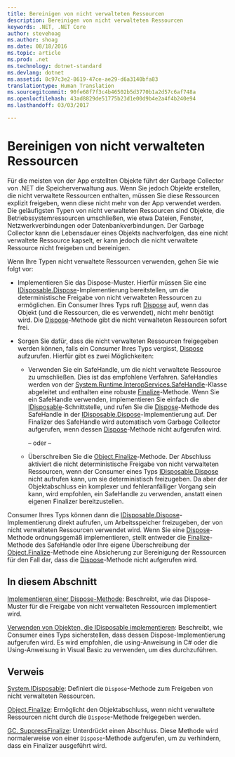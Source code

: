 ```yaml
---
title: Bereinigen von nicht verwalteten Ressourcen
description: Bereinigen von nicht verwalteten Ressourcen
keywords: .NET, .NET Core
author: stevehoag
ms.author: shoag
ms.date: 08/18/2016
ms.topic: article
ms.prod: .net
ms.technology: dotnet-standard
ms.devlang: dotnet
ms.assetid: 8c97c3e2-8619-47ce-ae29-d6a3140bfa83
translationtype: Human Translation
ms.sourcegitcommit: 90fe68f7f3c4b46502b5d3770b1a2d57c6af748a
ms.openlocfilehash: 43ad8829de51775b23d1e00d9b4e2a4f4b240e94
ms.lasthandoff: 03/03/2017

---
```


# <a name="cleaning-up-unmanaged-resources"></a>Bereinigen von nicht verwalteten Ressourcen

Für die meisten von der App erstellten Objekte führt der Garbage Collector von .NET die Speicherverwaltung aus. Wenn Sie jedoch Objekte erstellen, die nicht verwaltete Ressourcen enthalten, müssen Sie diese Ressourcen explizit freigeben, wenn diese nicht mehr von der App verwendet werden. Die geläufigsten Typen von nicht verwalteten Ressourcen sind Objekte, die Betriebssystemressourcen umschließen, wie etwa Dateien, Fenster, Netzwerkverbindungen oder Datenbankverbindungen. Der Garbage Collector kann die Lebensdauer eines Objekts nachverfolgen, das eine nicht verwaltete Ressource kapselt, er kann jedoch die nicht verwaltete Ressource nicht freigeben und bereinigen. 

Wenn Ihre Typen nicht verwaltete Ressourcen verwenden, gehen Sie wie folgt vor: 

* Implementieren Sie das Dispose-Muster. Hierfür müssen Sie eine [IDisposable.Dispose](xref:System.IDisposable.Dispose)-Implementierung bereitstellen, um die deterministische Freigabe von nicht verwalteten Ressourcen zu ermöglichen. Ein Consumer Ihres Typs ruft [Dispose](xref:System.IDisposable.Dispose) auf, wenn das Objekt (und die Ressourcen, die es verwendet), nicht mehr benötigt wird. Die [Dispose](xref:System.IDisposable.Dispose)-Methode gibt die nicht verwalteten Ressourcen sofort frei. 

* Sorgen Sie dafür, dass die nicht verwalteten Ressourcen freigegeben werden können, falls ein Consumer Ihres Typs vergisst, [Dispose](xref:System.IDisposable.Dispose) aufzurufen. Hierfür gibt es zwei Möglichkeiten: 

    * Verwenden Sie ein SafeHandle, um die nicht verwaltete Ressource zu umschließen. Dies ist das empfohlene Verfahren. SafeHandles werden von der [System.Runtime.InteropServices.SafeHandle](xref:System.Runtime.InteropServices.SafeHandle)-Klasse abgeleitet und enthalten eine robuste [Finalize](xref:System.Object.Finalize)-Methode. Wenn Sie ein SafeHandle verwenden, implementieren Sie einfach die [IDisposable](xref:System.IDisposable)-Schnittstelle, und rufen Sie die [Dispose](xref:System.IDisposable.Dispose)-Methode des SafeHandle in der [IDisposable.Dispose](xref:System.IDisposable.Dispose)-Implementierung auf. Der Finalizer des SafeHandle wird automatisch vom Garbage Collector aufgerufen, wenn dessen [Dispose](xref:System.IDisposable.Dispose)-Methode nicht aufgerufen wird. 

      – oder –

    * Überschreiben Sie die [Object.Finalize](xref:System.Object.Finalize)-Methode. Der Abschluss aktiviert die nicht deterministische Freigabe von nicht verwalteten Ressourcen, wenn der Consumer eines Typs [IDisposable.Dispose](xref:System.IDisposable.Dispose) nicht aufrufen kann, um sie deterministisch freizugeben. Da aber der Objektabschluss ein komplexer und fehleranfälliger Vorgang sein kann, wird empfohlen, ein SafeHandle zu verwenden, anstatt einen eigenen Finalizer bereitzustellen. 

Consumer Ihres Typs können dann die [IDisposable.Dispose](xref:System.IDisposable.Dispose)-Implementierung direkt aufrufen, um Arbeitsspeicher freizugeben, der von nicht verwalteten Ressourcen verwendet wird. Wenn Sie eine [Dispose](xref:System.IDisposable.Dispose)-Methode ordnungsgemäß implementieren, stellt entweder die [Finalize](xref:System.Object.Finalize)-Methode des SafeHandle oder Ihre eigene Überschreibung der [Object.Finalize](xref:System.Object.Finalize)-Methode eine Absicherung zur Bereinigung der Ressourcen für den Fall dar, dass die [Dispose](xref:System.IDisposable.Dispose)-Methode nicht aufgerufen wird. 

## <a name="in-this-section"></a>In diesem Abschnitt

[Implementieren einer Dispose-Methode](implementing-dispose.md): Beschreibt, wie das Dispose-Muster für die Freigabe von nicht verwalteten Ressourcen implementiert wird.

[Verwenden von Objekten, die IDisposable implementieren](using-objects.md): Beschreibt, wie Consumer eines Typs sicherstellen, dass dessen Dispose-Implementierung aufgerufen wird. Es wird empfohlen, die using-Anweisung in C# oder die Using-Anweisung in Visual Basic zu verwenden, um dies durchzuführen.

## <a name="reference"></a>Verweis

[System.IDisposable](xref:System.IDisposable): Definiert die `Dispose`-Methode zum Freigeben von nicht verwalteten Ressourcen.

[Object.Finalize](xref:System.Object.Finalize): Ermöglicht den Objektabschluss, wenn nicht verwaltete Ressourcen nicht durch die `Dispose`-Methode freigegeben werden. 

[GC. SuppressFinalize](xref:System.GC#System_GC_SuppressFinalize_System_Object_): Unterdrückt einen Abschluss. Diese Methode wird normalerweise von einer `Dispose`-Methode aufgerufen, um zu verhindern, dass ein Finalizer ausgeführt wird. 

